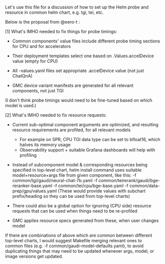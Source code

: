 Let's use this file for a discussion of how to set up the Helm probe and resource in common helm chart, e.g. tgi, tei, etc.

Below is the proposal from @eero-t :

[1] What's IMHO needed to fix things for probe timings:

- Common components' value files include different probe timing sections for CPU and for accelerators

- Their deployment templates select one based on .Values.accelDevice value (empty for CPU)

- All <device>-values.yaml files set appropriate <subchart>.accelDevice value (not just ChatQnA)

- GMC device variant manifests are generated for all relevant components, not just TGI

(I don't think probe timings would need to be fine-tuned based on which model is used.)

[2] What's IMHO needed to fix resource requests:

- Current sub-optimal component arguments are optimized, and resulting resource requirements are profiled, for all relevant models
  -  For example on SPR, CPU TGI data type can be set to bfloat16, which halves its memory usage
  - Observability support + suitable Grafana dashboards will help with profiling

- Instead of subcomponent model & corresponding resources being specified in top-level chart, helm install command uses suitable model+resource+args file from given component, like this:
     -f common/tgi/gaudi/neural-chat-7b.yaml
     -f common/teirerank/gaudi/bge-reranker-base.yaml
     -f common/tei/cpu/bge-base.yaml
     -f common/data-prep/gpu/values.yaml
     (These would provide values with subchart prefix/heading so they can be used from top-level charts)

- There could also be a global option for ignoring (CPU side) resource requests that can be used when things need to be re-profiled

- GMC applies resource specs generated from these, when user changes model

If there are combinations of above which are common between different top-level charts, I would suggest Makefile merging relevant ones to common files (e.g. -f common/gaudi-model-defaults.yaml), to avoid duplicating things that may need to be updated whenever args, model, or image versions get updated.
